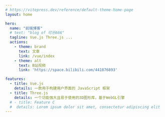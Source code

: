 ```yaml
---
# https://vitepress.dev/reference/default-theme-home-page
layout: home

hero:
  name: "前端博客"
  # text: "blog of 可乐666"
  tagline: Vue.js Three.js ...
  actions:
    - theme: brand
      text: 文章
      link: /vue/index
    - theme: alt
      text: B站视频
      link: 'https://space.bilibili.com/441876893'

features:
  - title: Vue.js
    details: 一款用于构建用户界面的 JavaScript 框架
  - title: Three.js
    details: 一个功能强大且易于使用的3D图形库，基于WebGL引擎
  # - title: Feature C
  #  details: Lorem ipsum dolor sit amet, consectetur adipiscing elit
---
```


